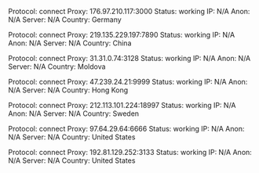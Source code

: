 Protocol: connect
Proxy: 176.97.210.117:3000
Status: working
IP: N/A
Anon: N/A
Server: N/A
Country: Germany

Protocol: connect
Proxy: 219.135.229.197:7890
Status: working
IP: N/A
Anon: N/A
Server: N/A
Country: China

Protocol: connect
Proxy: 31.31.0.74:3128
Status: working
IP: N/A
Anon: N/A
Server: N/A
Country: Moldova

Protocol: connect
Proxy: 47.239.24.21:9999
Status: working
IP: N/A
Anon: N/A
Server: N/A
Country: Hong Kong

Protocol: connect
Proxy: 212.113.101.224:18997
Status: working
IP: N/A
Anon: N/A
Server: N/A
Country: Sweden

Protocol: connect
Proxy: 97.64.29.64:6666
Status: working
IP: N/A
Anon: N/A
Server: N/A
Country: United States

Protocol: connect
Proxy: 192.81.129.252:3133
Status: working
IP: N/A
Anon: N/A
Server: N/A
Country: United States

